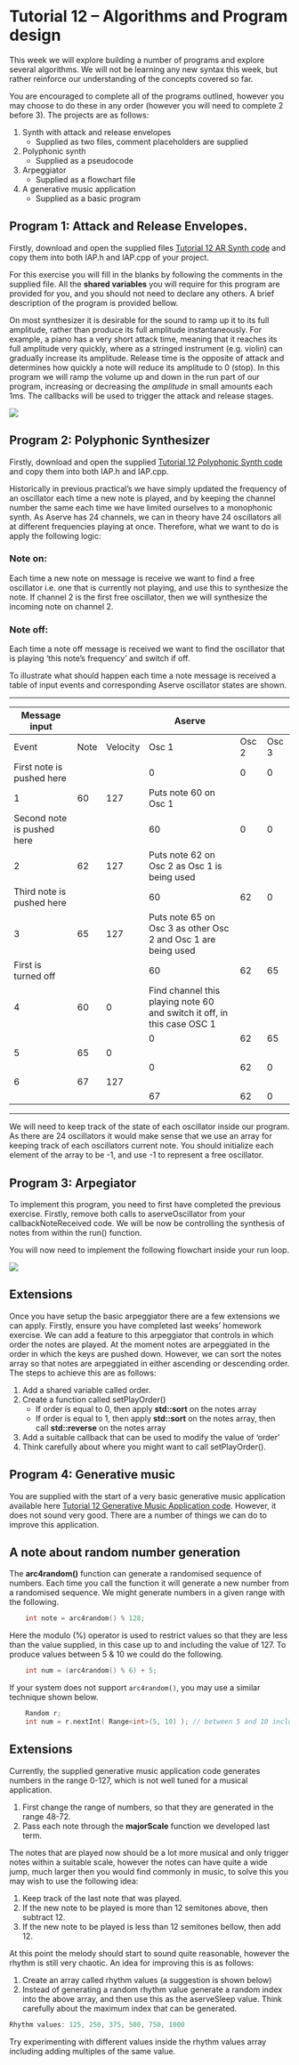 # Tutorial 12 – Algorithms and Program design

This week we will explore building a number of programs and explore several algorithms. We will not be learning any new syntax this week, but rather reinforce our understanding of the concepts covered so far.

You are encouraged to complete all of the programs outlined, however you may choose to do these in any order (however you will need to complete 2 before 3).
The projects are as follows:

1.	Synth with attack and release envelopes
    - Supplied as two files, comment placeholders are supplied
2.	Polyphonic synth
    - Supplied as a pseudocode 
3.	Arpeggiator
    - Supplied as a flowchart file
4.	A generative music application
    - Supplied as a basic program
    
## Program 1: Attack and Release Envelopes.

Firstly, download and open the supplied files [Tutorial 12 AR Synth code](../../Code%20Exercises/Tutorial%2012/AR%20Synth) and copy them into both IAP.h and IAP.cpp of your project.

For this exercise you will fill in the blanks by following the comments in the supplied file. All the **shared variables** you will require for this program are provided for you, and you should not need to declare any others. A brief description of the program is provided bellow.

On most synthesizer it is desirable for the sound to ramp up it to its full amplitude, rather than produce its full amplitude instantaneously.  For example, a piano has a very short attack time, meaning that it reaches its full amplitude very quickly, where as a stringed instrument (e.g. violin) can gradually increase its amplitude. Release time is the opposite of attack and determines how quickly a note will reduce its amplitude to 0 (stop). In this program we will ramp the volume up and down in the run part of our program, increasing or decreasing the *amplitude* in small amounts each 1ms. The callbacks will be used to trigger the attack and release stages. 

<img src="../images/asdr.png" />

## Program 2: Polyphonic Synthesizer

Firstly, download and open the supplied [Tutorial 12 Polyphonic Synth code](../../Code%20Exercises/Tutorial%2012/Polyphonic%20Synth) and copy them into both IAP.h and IAP.cpp.

Historically in previous practical’s we have simply updated the frequency of an oscillator each time a new note is played, and by keeping the channel number the same each time we have limited ourselves to a monophonic synth. As Aserve has 24 channels, we can in theory have 24 oscillators all at different frequencies playing at once. Therefore, what we want to do is apply the following logic:

### Note on:
Each time a new note on message is receive we want to find a free oscillator i.e. one that is currently not playing, and use this to synthesize the note. If channel 2 is the first free oscillator, then we will synthesize the incoming note on channel 2.

### Note off:
Each time a note off message is received we want to find the oscillator that is playing ‘this note’s frequency’ and switch if off.

To illustrate what should happen each time a note message is received a table of input events and corresponding Aserve oscillator states are shown.

<hr>

| ﻿Message input              |      |          | Aserve                                                                  |       |       |
|----------------------------|------|----------|-------------------------------------------------------------------------|-------|-------|
| Event                      | Note | Velocity | Osc 1                                                                   | Osc 2 | Osc 3 |
| First note is pushed here  |      |          | 0                                                                       | 0     | 0     |
| 1                          | 60   | 127      | Puts note 60 on Osc 1                                                   |       |       |
| Second note is pushed here |      |          | 60                                                                      | 0     | 0     |
| 2                          | 62   | 127      | Puts note 62 on Osc 2 as Osc 1 is being used                            |       |       |
| Third note is pushed here  |      |          | 60                                                                      | 62    | 0     |
| 3                          | 65   | 127      | Puts note 65 on Osc 3 as other Osc 2 and Osc 1 are being used           |       |       |
| First is turned off        |      |          | 60                                                                      | 62    | 65    |
| 4                          | 60   | 0        | Find channel this playing note 60 and switch it off, in this case OSC 1 |       |       |
|                            |      |          | 0                                                                       | 62    | 65    |
| 5                          | 65   | 0        |                                                                         |       |       |
|                            |      |          | 0                                                                       | 62    | 0     |
| 6                          | 67   | 127      |                                                                         |       |       |
|                            |      |          | 67                                                                      | 62    | 0     |

<hr>

We will need to keep track of the state of each oscillator inside our program. As there are 24 oscillators it would make sense that we use an array for keeping track of each oscillators current note. You should initialize each element of the array to be -1, and use -1 to represent a free oscillator. 

## Program 3: Arpegiator

To implement this program, you need to first have completed the previous exercise. Firstly, remove both calls to aserveOscillator from your callbackNoteReceived code. We will be now be controlling the synthesis of notes from within the run() function.

You will now need to implement the following flowchart inside your run loop.

<img src="../images/flowchart.png" />


## Extensions

Once you have setup the basic arpeggiator there are a few extensions we can apply. Firstly, ensure you have completed last weeks’ homework exercise. We can add a feature to this arpeggiator that controls in which order the notes are played. At the moment notes are arpeggiated in the order in which the keys are pushed down. However, we can sort the notes array so that notes are arpeggiated in either ascending or descending order. The steps to achieve this are as follows:

1.	Add a shared variable called order.
2.	Create a function called setPlayOrder()
    - If order is equal to 0, then apply **std::sort** on the notes array
    - If order is equal to 1, then apply **std::sort** on the notes array, then call **std::reverse** on the notes array
3.	Add a suitable callback that can be used to modify the value of ‘order’
4.	Think carefully about where you might want to call setPlayOrder().


## Program 4: Generative music

You are supplied with the start of a very basic generative music application available here [Tutorial 12 Generative Music Application code](../../Code%20Exercises/Tutorial%2012/Generative%20Music%20Application). However, it does not sound very good. There are a number of things we can do to improve this application.



## A note about random number generation

The **arc4random()** function can generate a randomised sequence of numbers. Each time you call the function it will generate a new number from a randomised sequence. We might generate numbers in a given range with the following.

```cpp
    int note = arc4random() % 128;
```

Here the modulo (%) operator is used to restrict values so that they are less than the value supplied, in this case up to and including the value of 127. To produce values between 5 & 10 we could do the following.

```cpp
    int num = (arc4random() % 6) + 5;
```
If your system does not support `arc4random()`, you may use a similar technique shown below.

```cpp
    Random r;
    int num = r.nextInt( Range<int>(5, 10) ); // between 5 and 10 inclusive
```
## Extensions

Currently, the supplied generative music application code generates numbers in the range 0-127, which is not well tuned for a musical application.

1.	First change the range of numbers, so that they are generated in the range 48-72.
2.	Pass each note through the **majorScale** function we developed last term.

The notes that are played now should be a lot more musical and only trigger notes within a suitable scale, however the notes can have quite a wide jump, much larger then you would find commonly in music, to solve this you may wish to use the following idea:

1.	Keep track of the last note that was played. 
2.	If the new note to be played is more than 12 semitones above, then subtract 12. 
3.	If the new note to be played is less than 12 semitones bellow, then add 12.

At this point the melody should start to sound quite reasonable, however the rhythm is still very chaotic. An idea for improving this is as follows:

1.	Create an array called rhythm values (a suggestion is shown below)
2.	Instead of generating a random rhythm value generate a random index into the above array, and then use this as the aserveSleep value. Think carefully about the maximum index that can be generated.

```cpp
Rhythm values: 125, 250, 375, 500, 750, 1000
```

Try experimenting with different values inside the rhythm values array including adding multiples of the same value.



